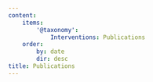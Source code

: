 ```yaml
---
content:
    items:
        '@taxonomy':
            Interventions: Publications
    order:
        by: date
        dir: desc
title: Publications
---
```


